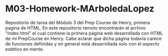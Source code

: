 # M03-Homework-MArboledaLopez
Repositorio de tarea del Módulo 3 del Prep Course de Henry, primera pagina de HTML.
En este repositorio remoto encontrarán el archivo "index.html" el cual contiene la primera página web desarrollada con HTML de mi PrepCourse en Henry. Cabe aclarar que dicha página todavía carece de funciones definidas y en general está desarrollada solo con el aspecto estético en mente.
